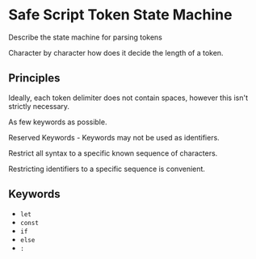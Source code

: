 # Safe Script Token State Machine

Describe the state machine for parsing tokens

Character by character how does it decide the length of a token.

## Principles

Ideally, each token delimiter does not contain spaces, however this isn't strictly necessary.

As few keywords as possible.

Reserved Keywords - Keywords may not be used as identifiers.

Restrict all syntax to a specific known sequence of characters.

Restricting identifiers to a specific sequence is convenient.

## Keywords

- `let`
- `const`
- `if`
- `else`
- `:`



